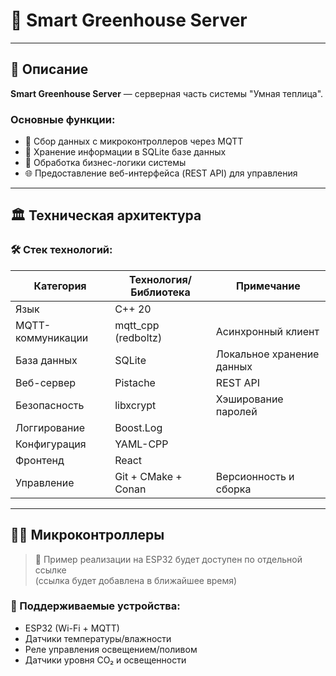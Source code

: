 # 🌱 Smart Greenhouse Server

---

## 📖 Описание
**Smart Greenhouse Server** — серверная часть системы "Умная теплица".

### Основные функции:
- 📡 Сбор данных с микроконтроллеров через MQTT  
- 💾 Хранение информации в SQLite базе данных  
- 🧠 Обработка бизнес-логики системы  
- 🌐 Предоставление веб-интерфейса (REST API) для управления  

---

## 🏛️ Техническая архитектура

### 🛠️ Стек технологий:
| Категория        | Технология/Библиотека         | Примечание                   |
|------------------|-------------------------------|------------------------------|
| Язык             | C++ 20                        |                              |
| MQTT-коммуникации| mqtt_cpp (redboltz)           | Асинхронный клиент           |
| База данных      | SQLite                        | Локальное хранение данных    |
| Веб-сервер       | Pistache                      | REST API                     |
| Безопасность     | libxcrypt                     | Хэширование паролей          |
| Логгирование     | Boost.Log                     |                              |
| Конфигурация     | YAML-CPP                      |                              |
| Фронтенд         | React                         |                              |
| Управление       | Git + CMake + Conan           | Версионность и сборка        |

---

## 🧑‍🌾 Микроконтроллеры

> 📌 Пример реализации на ESP32 будет доступен по отдельной ссылке  
> (ссылка будет добавлена в ближайшее время)

### 🔧 Поддерживаемые устройства:
- ESP32 (Wi-Fi + MQTT)
- Датчики температуры/влажности
- Реле управления освещением/поливом
- Датчики уровня CO₂ и освещенности